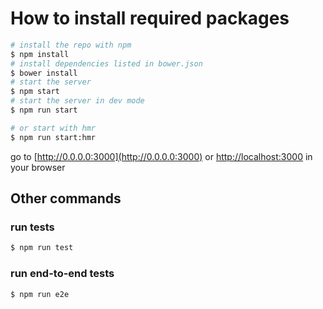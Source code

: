 # How to install required packages
```bash
# install the repo with npm
$ npm install
# install dependencies listed in bower.json
$ bower install
# start the server
$ npm start
# start the server in dev mode 
$ npm run start

# or start with hmr
$ npm run start:hmr
```
go to [http://0.0.0.0:3000](http://0.0.0.0:3000) or [http://localhost:3000](http://localhost:3000) in your browser

## Other commands

### run tests
```bash
$ npm run test
```

### run end-to-end tests
```bash
$ npm run e2e
```